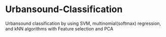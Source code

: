 # Urbansound-Classification
Urbansound classification by using SVM, multinomial(softmax) regression, and kNN algorithms with Feature selection and PCA 
